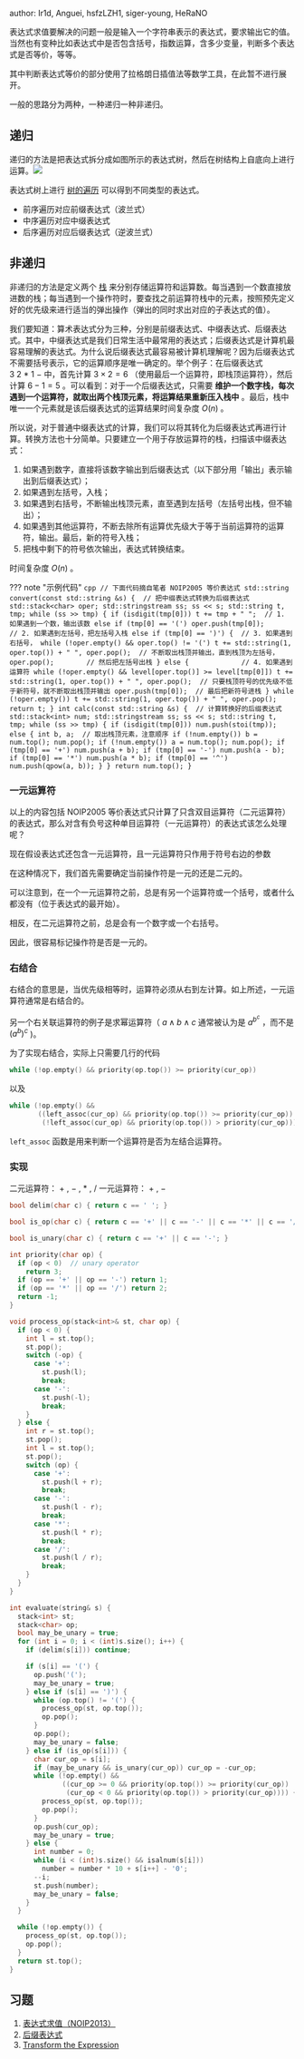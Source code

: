 author: Ir1d, Anguei, hsfzLZH1, siger-young, HeRaNO

表达式求值要解决的问题一般是输入一个字符串表示的表达式，要求输出它的值。当然也有变种比如表达式中是否包含括号，指数运算，含多少变量，判断多个表达式是否等价，等等。

其中判断表达式等价的部分使用了拉格朗日插值法等数学工具，在此暂不进行展开。

一般的思路分为两种，一种递归一种非递归。

## 递归

递归的方法是把表达式拆分成如图所示的表达式树，然后在树结构上自底向上进行运算。![](./images/bet.png)

表达式树上进行 [树的遍历](../graph/tree-basic.md#_10) 可以得到不同类型的表达式。

- 前序遍历对应前缀表达式（波兰式）
- 中序遍历对应中缀表达式
- 后序遍历对应后缀表达式（逆波兰式）

## 非递归

非递归的方法是定义两个 [栈](../ds/stack.md) 来分别存储运算符和运算数。每当遇到一个数直接放进数的栈；每当遇到一个操作符时，要查找之前运算符栈中的元素，按照预先定义好的优先级来进行适当的弹出操作（弹出的同时求出对应的子表达式的值）。

我们要知道：算术表达式分为三种，分别是前缀表达式、中缀表达式、后缀表达式。其中，中缀表达式是我们日常生活中最常用的表达式；后缀表达式是计算机最容易理解的表达式。为什么说后缀表达式最容易被计算机理解呢？因为后缀表达式不需要括号表示，它的运算顺序是唯一确定的。举个例子：在后缀表达式 $3~2~*~1~-$ 中，首先计算 $3 \times 2 = 6$ （使用最后一个运算符，即栈顶运算符），然后计算 $6 - 1 = 5$ 。可以看到：对于一个后缀表达式，只需要 **维护一个数字栈，每次遇到一个运算符，就取出两个栈顶元素，将运算结果重新压入栈中** 。最后，栈中唯一一个元素就是该后缀表达式的运算结果时间复杂度 $O(n)$ 。

所以说，对于普通中缀表达式的计算，我们可以将其转化为后缀表达式再进行计算。转换方法也十分简单。只要建立一个用于存放运算符的栈，扫描该中缀表达式：

1. 如果遇到数字，直接将该数字输出到后缀表达式（以下部分用「输出」表示输出到后缀表达式）；
2. 如果遇到左括号，入栈；
3. 如果遇到右括号，不断输出栈顶元素，直至遇到左括号（左括号出栈，但不输出）；
4. 如果遇到其他运算符，不断去除所有运算优先级大于等于当前运算符的运算符，输出。最后，新的符号入栈；
5. 把栈中剩下的符号依次输出，表达式转换结束。

时间复杂度 $O(n)$ 。

??? note "示例代码"
    ```cpp
    // 下面代码摘自笔者 NOIP2005 等价表达式
    std::string convert(const std::string &s) {  // 把中缀表达式转换为后缀表达式
      std::stack<char> oper;
      std::stringstream ss;
      ss << s;
      std::string t, tmp;
      while (ss >> tmp) {
        if (isdigit(tmp[0]))
          t += tmp + " ";  // 1. 如果遇到一个数，输出该数
        else if (tmp[0] == '(')
          oper.push(tmp[0]);       // 2. 如果遇到左括号，把左括号入栈
        else if (tmp[0] == ')') {  // 3. 如果遇到右括号，
          while (!oper.empty() && oper.top() != '(')
            t += std::string(1, oper.top()) + " ",
                oper.pop();  // 不断取出栈顶并输出，直到栈顶为左括号，
          oper.pop();        // 然后把左括号出栈
        } else {             // 4. 如果遇到运算符
          while (!oper.empty() && level[oper.top()] >= level[tmp[0]])
            t += std::string(1, oper.top()) + " ",
                oper.pop();  // 只要栈顶符号的优先级不低于新符号，就不断取出栈顶并输出
          oper.push(tmp[0]);  // 最后把新符号进栈
        }
        while (!oper.empty()) t += std::string(1, oper.top()) + " ", oper.pop();
        return t;
      }
      int calc(const std::string &s) {  // 计算转换好的后缀表达式
        std::stack<int> num;
        std::stringstream ss;
        ss << s;
        std::string t, tmp;
        while (ss >> tmp) {
          if (isdigit(tmp[0]))
            num.push(stoi(tmp));
          else {
            int b, a;  // 取出栈顶元素，注意顺序
            if (!num.empty()) b = num.top();
            num.pop();
            if (!num.empty()) a = num.top();
            num.pop();
            if (tmp[0] == '+') num.push(a + b);
            if (tmp[0] == '-') num.push(a - b);
            if (tmp[0] == '*') num.push(a * b);
            if (tmp[0] == '^') num.push(qpow(a, b));
          }
        }
        return num.top();
      }
    ```

### 一元运算符

以上的内容包括 NOIP2005 等价表达式只计算了只含双目运算符（二元运算符）的表达式，那么对含有负号这种单目运算符（一元运算符）的表达式该怎么处理呢？

现在假设表达式还包含一元运算符，且一元运算符只作用于符号右边的参数

在这种情况下，我们首先需要确定当前操作符是一元的还是二元的。

可以注意到，在一个一元运算符之前，总是有另一个运算符或一个括号，或者什么都没有（位于表达式的最开始）。

相反，在二元运算符之前，总是会有一个数字或一个右括号。

因此，很容易标记操作符是否是一元的。

### 右结合

右结合的意思是，当优先级相等时，运算符必须从右到左计算。如上所述，一元运算符通常是右结合的。

另一个右关联运算符的例子是求幂运算符（ $a \wedge b \wedge c$ 通常被认为是 $a^{b^c}$ ，而不是 $(a^b)^c$ )。

为了实现右结合，实际上只需要几行的代码

```cpp
while (!op.empty() && priority(op.top()) >= priority(cur_op)) 
```

以及

```cpp
while (!op.empty() &&
       ((left_assoc(cur_op) && priority(op.top()) >= priority(cur_op)) ||
        (!left_assoc(cur_op) && priority(op.top()) > priority(cur_op))))
```

 `left_assoc` 函数是用来判断一个运算符是否为左结合运算符。

### 实现

二元运算符： $+$ , $-$ , $*$ , $/$ 一元运算符： $+$ , $-$ 

```cpp expression_parsing_unary
bool delim(char c) { return c == ' '; }

bool is_op(char c) { return c == '+' || c == '-' || c == '*' || c == '/'; }

bool is_unary(char c) { return c == '+' || c == '-'; }

int priority(char op) {
  if (op < 0)  // unary operator
    return 3;
  if (op == '+' || op == '-') return 1;
  if (op == '*' || op == '/') return 2;
  return -1;
}

void process_op(stack<int>& st, char op) {
  if (op < 0) {
    int l = st.top();
    st.pop();
    switch (-op) {
      case '+':
        st.push(l);
        break;
      case '-':
        st.push(-l);
        break;
    }
  } else {
    int r = st.top();
    st.pop();
    int l = st.top();
    st.pop();
    switch (op) {
      case '+':
        st.push(l + r);
        break;
      case '-':
        st.push(l - r);
        break;
      case '*':
        st.push(l * r);
        break;
      case '/':
        st.push(l / r);
        break;
    }
  }
}

int evaluate(string& s) {
  stack<int> st;
  stack<char> op;
  bool may_be_unary = true;
  for (int i = 0; i < (int)s.size(); i++) {
    if (delim(s[i])) continue;

    if (s[i] == '(') {
      op.push('(');
      may_be_unary = true;
    } else if (s[i] == ')') {
      while (op.top() != '(') {
        process_op(st, op.top());
        op.pop();
      }
      op.pop();
      may_be_unary = false;
    } else if (is_op(s[i])) {
      char cur_op = s[i];
      if (may_be_unary && is_unary(cur_op)) cur_op = -cur_op;
      while (!op.empty() &&
             ((cur_op >= 0 && priority(op.top()) >= priority(cur_op)) ||
              (cur_op < 0 && priority(op.top()) > priority(cur_op)))) {
        process_op(st, op.top());
        op.pop();
      }
      op.push(cur_op);
      may_be_unary = true;
    } else {
      int number = 0;
      while (i < (int)s.size() && isalnum(s[i]))
        number = number * 10 + s[i++] - '0';
      --i;
      st.push(number);
      may_be_unary = false;
    }
  }

  while (!op.empty()) {
    process_op(st, op.top());
    op.pop();
  }
  return st.top();
}
```

## 习题

1.  [表达式求值（NOIP2013）](https://vijos.org/p/1849) 
2.  [后缀表达式](https://www.luogu.com.cn/problem/P1449) 
3.  [Transform the Expression](https://www.spoj.com/problems/ONP/) 
